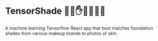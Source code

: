 # TensorShade ✋🏻✋✋🏽✋🏿
A machine learning Tensorflow React app that best matches foundation shades from various makeup brands to photos of skin.

